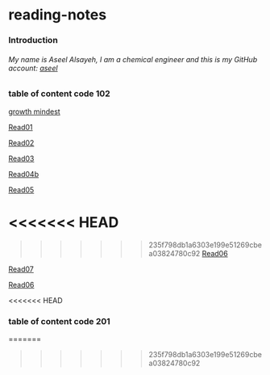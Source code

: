 # reading-notes
### Introduction 
###### My name is Aseel Alsayeh, I am a chemical engineer and this is my GitHub account: [aseel](https://github.com/aseel-alsayeh)

### table of content code 102
[growth mindest](https://aseel-alsayeh.github.io/reading-notes/growthmindest)

[Read01](https://aseel-alsayeh.github.io/reading-notes/Read01)

[Read02](https://aseel-alsayeh.github.io/reading-notes/Read02)

[Read03](https://aseel-alsayeh.github.io/reading-notes/Read03)


[Read04b](https://aseel-alsayeh.github.io/reading-notes/Read04b)

[Read05](https://aseel-alsayeh.github.io/reading-notes/Read05)

<<<<<<< HEAD
=======

>>>>>>> 235f798db1a6303e199e51269cbea03824780c92
[Read06](https://aseel-alsayeh.github.io/reading-notes/Read06)

[Read07](https://aseel-alsayeh.github.io/reading-notes/Read07)

[Read06](https://aseel-alsayeh.github.io/reading-notes/Read06)


<<<<<<< HEAD
### table of content code 201
=======
>>>>>>> 235f798db1a6303e199e51269cbea03824780c92
